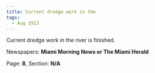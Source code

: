 ```yaml
---  
title: Current dredge work in the  
tags:  
  - Aug 1913  
---  
```

  
Current dredge work in the river is finished.  
  
Newspapers: **Miami Morning News or The Miami Herald**  
  
Page: **8**, Section: **N/A** 
